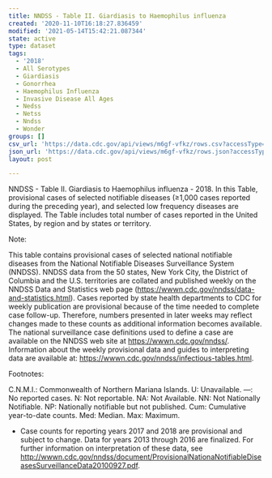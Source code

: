 ```yaml
---
title: NNDSS - Table II. Giardiasis to Haemophilus influenza
created: '2020-11-10T16:18:27.836459'
modified: '2021-05-14T15:42:21.087344'
state: active
type: dataset
tags:
  - '2018'
  - All Serotypes
  - Giardiasis
  - Gonorrhea
  - Haemophilus Influenza
  - Invasive Disease All Ages
  - Nedss
  - Netss
  - Nndss
  - Wonder
groups: []
csv_url: 'https://data.cdc.gov/api/views/m6gf-vfkz/rows.csv?accessType=DOWNLOAD'
json_url: 'https://data.cdc.gov/api/views/m6gf-vfkz/rows.json?accessType=DOWNLOAD'
layout: post

---
```

NNDSS - Table II. Giardiasis to Haemophilus influenza - 2018. In this Table, provisional cases of selected notifiable diseases (≥1,000 cases reported during the preceding year), and selected low frequency diseases are displayed. The Table includes total number of cases reported in the United States, by region and by states or territory.

Note:

This table contains provisional cases of selected national notifiable diseases from the National Notifiable Diseases Surveillance System (NNDSS). NNDSS data from the 50 states, New York City, the District of Columbia and the U.S. territories are collated and published weekly on the NNDSS Data and Statistics web page (https://wwwn.cdc.gov/nndss/data-and-statistics.html). Cases reported by state health departments to CDC for weekly publication are provisional because of the time needed to complete case follow-up.  Therefore, numbers presented in later weeks may reflect changes made to these counts as additional information becomes available. The national surveillance case definitions used to define a case are available on the NNDSS web site at https://wwwn.cdc.gov/nndss/. Information about the weekly provisional data and guides to interpreting data are available at: https://wwwn.cdc.gov/nndss/infectious-tables.html.
 
Footnotes:

C.N.M.I.: Commonwealth of Northern Mariana Islands. 
U: Unavailable. —: No reported cases. N: Not reportable. NA:  Not Available.  NN: Not Nationally Notifiable. NP: Nationally notifiable but not published. Cum: Cumulative year-to-date counts. Med: Median. Max: Maximum. 

* Case counts for reporting years 2017 and 2018 are provisional and subject to change. Data for years 2013 through 2016 are finalized. For further information on interpretation of these data, see http://wwwn.cdc.gov/nndss/document/ProvisionalNationaNotifiableDiseasesSurveillanceData20100927.pdf.
